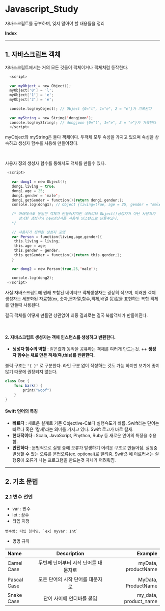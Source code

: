 # Javascript_Study
자바스크립트를 공부하며, 잊지 말아야 할 내용들을 정리

**Index**

---

## 1. 자바스크립트 객체
자바스크립트에서는 거의 모든 것들이 객체이거나 객체처럼 동작한다.

```swift
  <script>
  
  var myObject = new Object();
  myObject['0'] = 'l';
  myObject['1'] = 'e';
  myObject['2'] = 'e';
  
  console.log(myObject); // Object {0="l", 1="e", 2 = "e"}가 기록된다
  
  var myString = new String('dongjoon');
  console.log(myString); // dongjoon {0="l", 1="e", 2 = "e"}가 기록된다
  </script>
```

myObject와 myString은 둘다 객체이다. 두객체 모두 속성을 가지고 있으며 속성을 상속하고 생성자
함수를 사용해 만들어졌다.

<br/>

사용자 정의 생성자 함수를 통해서도 객체를 만들수 있다.

```swift
 <script>
 
   var dong1 = new Object();
   dong1.living = true;
   dong1.age = 25;
   dong1.gender = 'male';
   dong1.getGender = function(){return dong1.gender;};
   console.log(dong1); // Object {living=true, age = 25, gender = "male" ...}객체가 기록된다.
   
   /* 아래에서도 동일한 객체가 만들어지지만 네이티브 Object()생성자가 아닌 사용자가
      정의한 생성자와 new연산자를 사용해 인스턴스로 만들수있다.
   */
   
   // 사용자가 정의한 생성자 포멧
   var Person = function(living,age,gender){
    this.living = living;
    this.age = age;
    this.gender = gender;
    this.getGender = function(){return this.gender;};
   }
   
   var dong2 = new Person(true,25,'male');
   
   console.log(dong2);
 </script>

```
사실 자바스크립트에 원래 포함된 네이티브 객체생성자는 굉장히 작으며, 이러한 객체 생성자는 세분화된 자료형(ex, 숫자,문자열,함수,객체,배열 등)값을
표현하는 복합 객체를 만들때 사용된다.

결국 객체를 어떻게 만들던 상관없이 최종 결과로는 결국 복합객체가 만들어진다.

<br/>

#### 2. 자바스크립트 생성자는 객체 인스턴스를 생성하고 반환한다.
+ **생성자 함수의 역할** : 같은값과 동작을 공유하는 객체를 여러개 만드는것.
++ **생성자 함수는 새로 만든 객체(즉,this)를 반환한다.**

블럭 구조는 `"{ }"` 로 구분한다. 라인 구분 없이 작성하는 것도 가능 하지만 보기에 좋지 않기 때문에 권장되지 않는다.

```swift
class Doc {
    func bark() {
        print("woof")
    }
}
```

#### Swift 언어의 특징
+ **빠르다** : 새로운 설계로 기존 Objective-C보다 실행속도가 빠름. Swift라는 단어는 빠르다 혹은 '칼새'라는 의미를 가지고 있다. Swift 로고가 바로 칼새.
+ **현대적이다** : Scala, JavaScript, Phython, Ruby 등 새로운 언어의 특징을 수용함.
+ **안전하다** : 문법적으로 실행 중에 오류가 발생하기 어려운 구조로 만들어짐. 실행중 발생할 수 있는 오류를 문법오류(ex. optional)로 알려줌. Swift3 에 이르러서는 실행중에 오류가 나는 프로그램을 만드는것 자체가 어려워짐.




---

## 2. 기초 문법

### 2.1 변수 선언
+ var : 변수
+ let : 상수
+ 타입 지정

```
변수명: 타입 형식임. `ex) myVar: Int`
```
+ 명명 규칙

| Name        |     Description      |               Example |
| :---------- | :------------------: | --------------------: |
| Camel Case  | 두번째 단어부터 시작 단어를 대문자로 |   myData, productName |
| Pascal Case |  모든 단어의 시작 단어를 대문자로  |   MyData, ProductName |
| Snake Case  |    단어 사이에 언더바를 붙임    | my_data, product_name |




